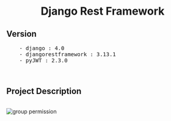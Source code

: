 <div align=center>
    <h1><b>Django Rest Framework</b></h1>
</div>

<div>
    <h2><b>Version</b></h2>
    <pre>
    - django : 4.0
    - djangorestframework : 3.13.1
    - pyJWT : 2.3.0</pre>
</div>
<br>

<div>
    <h2><b>Project Description</b></h2>
    <pre></pre>
</div>

![group permission](https://user-images.githubusercontent.com/69226800/148867797-be64b83f-1720-48e1-a63e-28ea74db3596.JPG)
